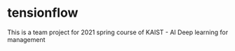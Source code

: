 # tensionflow

This is a team project for 2021 spring course of KAIST - AI Deep learning for management
